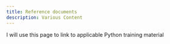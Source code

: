 ```yaml
---
title: Reference documents
description: Various Content
---
```


I will use this page to link to applicable Python training material
 
